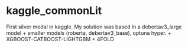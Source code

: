 # kaggle_commonLit

First silver medal in kaggle.
My solution was based in a debertav3_large model + smaller models (roberta, debertav3_base), optuna hyper. + XGBOOST-CATBOOST-LIGHTGBM + 4FOLD
